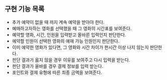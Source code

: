 ## 구현 기능 목록

- 추가 예약이 없을 때 까지 계속 예약을 받아야 한다.
- 예매하고자하는 영화를 선택했을 때 그 영화의 시간표를 보여준다.
- 예약할 영화, 시간, 인원을 입력받고 올바른 입력인지 판단한다.
- 예약할 인원이 선택한 영화의 예매 가능 인원인지 판단한다.
- 이미 예약한 영화가 있다면, 그 영화와 시간 차이가 한시간 이상 나지 않는지 판단한다.
- 판단 결과가 옳지 않을 경우 이유를 보여주고 다시 입력을 받는다.
- 판단 결과가 올바를 경우 결제 정보를 입력 받는다.
- 포인트와 결제 유형에 따른 최종 금액을 보여준다.

